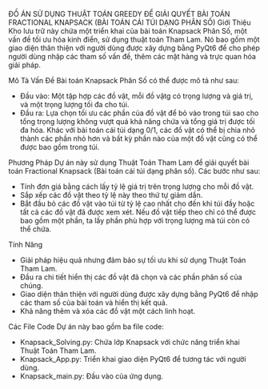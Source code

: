 ĐỒ ÁN SỬ DỤNG THUẬT TOÁN GREEDY ĐỂ GIẢI QUYẾT BÀI TOÁN FRACTIONAL KNAPSACK (BÀI TOÁN CÁI TÚI DẠNG PHÂN SỐ)
Giới Thiệu
Kho lưu trữ này chứa một triển khai của bài toán Knapsack Phân Số, một vấn đề tối ưu hóa kinh điển, sử dụng thuật toán Tham Lam. Nó bao gồm một giao diện thân thiện với người dùng được xây dựng bằng PyQt6 để cho phép người dùng nhập các tham số vấn đề, thêm các mặt hàng và trực quan hóa giải pháp.

Mô Tả Vấn Đề
Bài toán Knapsack Phân Số có thể được mô tả như sau:
- Đầu vào: Một tập hợp các đồ vật, mỗi đồ vậtg có trọng lượng và giá trị, và một trọng lượng tối đa cho túi.
- Đầu ra: Lựa chọn tối ưu các phần của đồ vật để bỏ vào trong túi sao cho tổng trọng lượng không vượt quá khả năng chứa và tổng giá trị được tối đa hóa.
Khác với bài toán cái túi dạng 0/1, các đồ vật có thể bị chia nhỏ thành các phần nhỏ hơn và bất kỳ phần nào của một đồ vật cũng có thể được bao gồm trong túi.

Phương Pháp
Dự án này sử dụng Thuật Toán Tham Lam để giải quyết bài toán Fractional Knapsack (Bài toán cái túi dạng phân số).
Các bước như sau:
- Tính đơn giá bằng cách lấy tỷ lệ giá trị trên trọng lượng cho mỗi đồ vật.
- Sắp xếp các đồ vật theo tỷ lệ này theo thứ tự giảm dần.
- Bắt đầu bỏ các đồ vật vào túi từ tỷ lệ cao nhất cho đến khi túi đầy hoặc tất cả các đồ vật đã được xem xét.
  Nếu đồ vật tiếp theo chỉ có thể được bao gồm một phần, ta lấy phần phù hợp với trọng lượng mà túi còn có thể chứa.

Tính Năng
- Giải pháp hiệu quả nhưng đảm bảo sự tối ưu khi sử dụng Thuật Toán Tham Lam.
- Đầu ra chi tiết hiển thị các đồ vật đã chọn và các phần phân số của chúng.
- Giao diện thân thiện với người dùng được xây dựng bằng PyQt6 để nhập các tham số của bài toán và hiển thị kết quả.
- Khả năng thêm và xóa các đồ vật một cách linh hoạt.

Các File Code
Dự án này bao gồm ba file code:
- Knapsack_Solving.py: Chứa lớp Knapsack với chức năng triển khai Thuật Toán Tham Lam.
- Knapsack_App.py: Triển khai giao diện PyQt6 để tương tác với người dùng.
- Knapsack_main.py: Đầu vào của ứng dụng.
